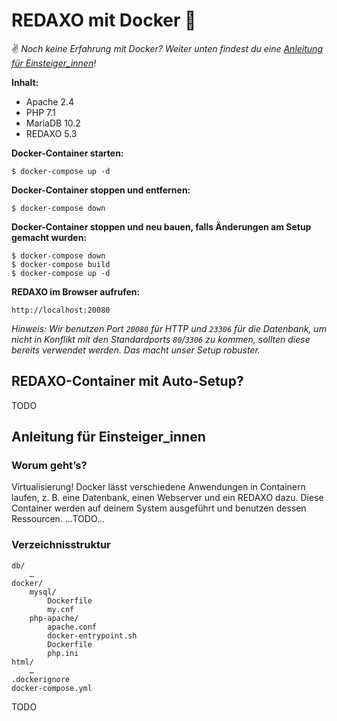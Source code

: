 # REDAXO mit Docker 🐳

✌️ _Noch keine Erfahrung mit Docker? Weiter unten findest du eine [Anleitung für Einsteiger\_innen](#anleitung-für-einsteiger_innen)!_

__Inhalt:__

* Apache 2.4
* PHP 7.1
* MariaDB 10.2
* REDAXO 5.3

__Docker-Container starten:__

    $ docker-compose up -d

__Docker-Container stoppen und entfernen:__

    $ docker-compose down

__Docker-Container stoppen und neu bauen, falls Änderungen am Setup gemacht wurden:__

    $ docker-compose down
    $ docker-compose build
    $ docker-compose up -d

__REDAXO im Browser aufrufen:__

    http://localhost:20080

_Hinweis: Wir benutzen Port `20080` für HTTP und `23306` für die Datenbank, um nicht in Konflikt mit den Standardports `80`/`3306` zu kommen, sollten diese bereits verwendet werden. Das macht unser Setup robuster._

## REDAXO-Container mit Auto-Setup?

TODO

## Anleitung für Einsteiger\_innen

### Worum geht’s?

Virtualisierung! Docker lässt verschiedene Anwendungen in Containern laufen, z. B. eine Datenbank, einen Webserver und ein REDAXO dazu. Diese Container werden auf deinem System ausgeführt und benutzen dessen Ressourcen. …TODO…


### Verzeichnisstruktur

    db/
        …
    docker/
        mysql/
            Dockerfile
            my.cnf
        php-apache/
            apache.conf            docker-entrypoint.sh            Dockerfile            php.ini
    html/
        …
    .dockerignore
    docker-compose.yml

TODO